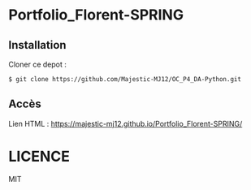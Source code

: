 # Portfolio_Florent-SPRING

## Installation

Cloner ce depot :
```
$ git clone https://github.com/Majestic-MJ12/OC_P4_DA-Python.git
```

## Accès

Lien HTML : https://majestic-mj12.github.io/Portfolio_Florent-SPRING/

# LICENCE

MIT
